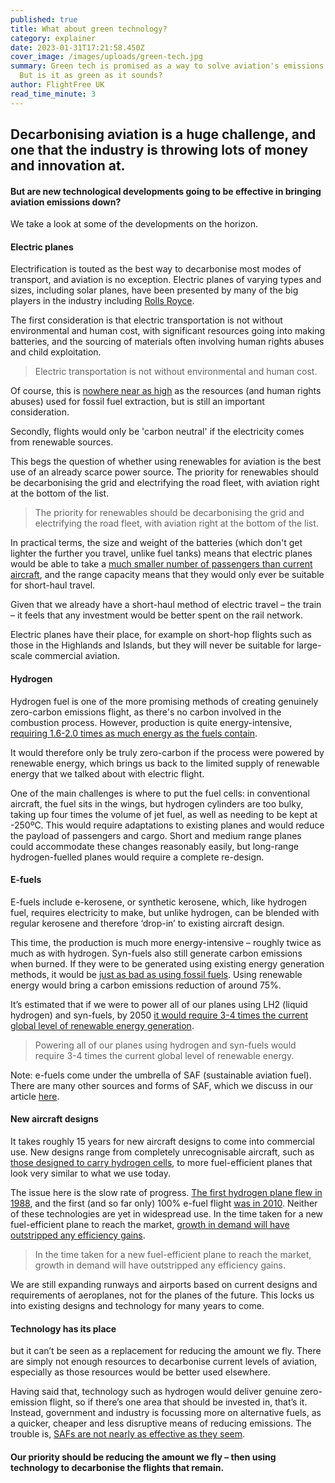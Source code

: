 ```yaml
---
published: true
title: What about green technology?
category: explainer
date: 2023-01-31T17:21:58.450Z
cover_image: /images/uploads/green-tech.jpg
summary: Green tech is promised as a way to solve aviation's emissions problem.
  But is it as green as it sounds?
author: FlightFree UK
read_time_minute: 3
---
```

## Decarbonising aviation is a huge challenge, and one that the industry is throwing lots of money and innovation at.

#### But are new technological developments going to be effective in bringing aviation emissions down?

We take a look at some of the developments on the horizon.

#### Electric planes

Electrification is touted as the best way to decarbonise most modes of transport, and aviation is no exception. Electric planes of varying types and sizes, including solar planes, have been presented by many of the big players in the industry including [Rolls Royce](https://www.bbc.co.uk/news/uk-england-derbyshire-60068786).

The first consideration is that electric transportation is not without environmental and human cost, with significant resources going into making batteries, and the sourcing of materials often involving human rights abuses and child exploitation. 

> Electric transportation is not without environmental and human cost.

Of course, this is [nowhere near as high](https://www.sustainabilitybynumbers.com/p/mining-low-carbon-vs-fossil) as the resources (and human rights abuses) used for fossil fuel extraction, but is still an important consideration.

Secondly, flights would only be 'carbon neutral' if the electricity comes from renewable sources.

This begs the question of whether using renewables for aviation is the best use of an already scarce power source. The priority for renewables should be decarbonising the grid and electrifying the road fleet, with aviation right at the bottom of the list.

> The priority for renewables should be decarbonising the grid and electrifying the road fleet, with aviation right at the bottom of the list.

In practical terms, the size and weight of the batteries (which don't get lighter the further you travel, unlike fuel tanks) means that electric planes would be able to take a [much smaller number of passengers than current aircraft](https://www.weforum.org/agenda/2019/08/aviation-electric-planes-climate-change/), and the range capacity means that they would only ever be suitable for short-haul travel.

Given that we already have a short-haul method of electric travel – the train – it feels that any investment would be better spent on the rail network.

Electric planes have their place, for example on short-hop flights such as those in the Highlands and Islands, but they will never be suitable for large-scale commercial aviation.

#### Hydrogen

Hydrogen fuel is one of the more promising methods of creating genuinely zero-carbon emissions flight, as there's no carbon involved in the combustion process. However, production is quite energy-intensive, [requiring 1.6-2.0 times as much energy as the fuels contain](https://theicct.org/aviation-grid-jun22/). 

It would therefore only be truly zero-carbon if the process were powered by renewable energy, which brings us back to the limited supply of renewable energy that we talked about with electric flight.

One of the main challenges is where to put the fuel cells: in conventional aircraft, the fuel sits in the wings, but hydrogen cylinders are too bulky, taking up four times the volume of jet fuel, as well as needing to be kept at -250ºC. This would require adaptations to existing planes and would reduce the payload of passengers and cargo. Short and medium range planes could accommodate these changes reasonably easily, but long-range hydrogen-fuelled planes would require a complete re-design.

#### E-fuels

E-fuels include e-kerosene, or synthetic kerosene, which, like hydrogen fuel, requires electricity to make, but unlike hydrogen, can be blended with regular kerosene and therefore ‘drop-in’ to existing aircraft design.

This time, the production is much more energy-intensive – roughly twice as much as with hydrogen. Syn-fuels also still generate carbon emissions when burned. If they were to be generated using existing energy generation methods, it would be [just as bad as using fossil fuels](https://theicct.org/aviation-grid-jun22/). Using renewable energy would bring a carbon emissions reduction of around 75%.

It’s estimated that if we were to power all of our planes using LH2 (liquid hydrogen) and syn-fuels, by 2050 [it would require 3-4 times the current global level of renewable energy generation](https://www.clean-hydrogen.europa.eu/media/publications/hydrogen-powered-aviation_en). 

> Powering all of our planes using hydrogen and syn-fuels would require 3-4 times the current global level of renewable energy. 

Note: e-fuels come under the umbrella of SAF (sustainable aviation fuel). There are many other sources and forms of SAF, which we discuss in our article [here](/post/the-trouble-with-saf/).

#### New aircraft designs 

It takes roughly 15 years for new aircraft designs to come into commercial use. New designs range from completely unrecognisable aircraft, such as [those designed to carry hydrogen cells](https://techcentral.co.za/airbus-unveils-hydrogen-powered-designs-for-zero-emission-flight/177120/), to more fuel-efficient planes that look very similar to what we use today. 

The issue here is the slow rate of progress. [The first hydrogen plane flew in 1988](https://en.wikipedia.org/wiki/Hydrogen-powered_aircraft), and the first (and so far only) 100% e-fuel flight [was in 2010](https://en.wikipedia.org/wiki/Jet_fuel). Neither of these technologies are yet in widespread use. In the time taken for a new fuel-efficient plane to reach the market, [growth in demand will have outstripped any efficiency gains](https://www.instagram.com/p/Coek280I_P2/?utm_source=ig_web_copy_link&igsh=MzRlODBiNWFlZA==).

> In the time taken for a new fuel-efficient plane to reach the market, growth in demand will have outstripped any efficiency gains. 

We are still expanding runways and airports based on current designs and requirements of aeroplanes, not for the planes of the future. This locks us into existing designs and technology for many years to come.

#### T﻿echnology has its place

b﻿ut it can’t be seen as a replacement for reducing the amount we fly. There are simply not enough resources to decarbonise current levels of aviation, especially as those resources would be better used elsewhere. 

H﻿aving said that, technology such as hydrogen would deliver genuine zero-emission flight, so if there’s one area that should be invested in, that’s it. Instead, government and industry is focussing more on alternative fuels, as a quicker, cheaper and less disruptive means of reducing emissions. The trouble is, [SAFs are not nearly as effective as they seem](/post/the-trouble-with-saf/).

#### O﻿ur priority should be reducing the amount we fly – then using technology to decarbonise the flights that remain.